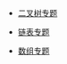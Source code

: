 - [二叉树专题](/data-structure/binary-tree/)

- [链表专题](/data-structure/linked-list/)

- [数组专题](/data-structure/array/)
